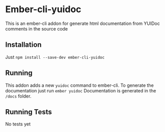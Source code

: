# Ember-cli-yuidoc

This is an ember-cli addon for generate html documentation from YUIDoc comments in the source code

## Installation

Just `npm install --save-dev ember-cli-yuidoc`

## Running

This addon adds a new `yuidoc` command to ember-cli. To generate the documentation just run `ember yuidoc`
Documentation is generated in the `/docs` folder.

## Running Tests

No tests yet

